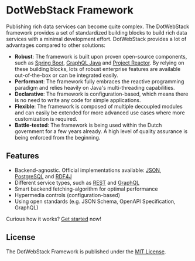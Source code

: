 # DotWebStack Framework

Publishing rich data services can become quite complex. The DotWebStack framework provides a set of standardized
building blocks to build rich data services with a minimal development effort. DotWebStack provides a lot of advantages
compared to other solutions:

- **Robust**: The framework is built upon proven open-source components, such
  as [Spring Boot](https://spring.io/projects/spring-boot), [GraphQL Java](https://www.graphql-java.com/)
  and [Project Reactor](https://projectreactor.io/). By relying on these building blocks, lots of robust enterprise
  features are available out-of-the-box or can be integrated easily.
- **Performant**: The framework fully embraces the reactive programming paradigm and relies heavily on Java's
  multi-threading capabilities.
- **Declarative**: The framework is configuration-based, which means there is no need to write any code for simple
  applications.
- **Flexible**: The framework is composed of multiple decoupled modules and can easily be extended for more advanced use
  cases where more customization is required.
- **Battle-tested**: The framework is being used within the Dutch government for a few years already. A high level of
  quality assurance is being enforced from the beginning.

## Features

- Backend-agnostic. Official implementations available: [JSON](./backend/json.md), [PostgreSQL](./backend/postgres.md)
  and [RDF4J](./backend/rdf4j.md)
- Different service types, such as [REST](./service/openapi.md) and [GraphQL](./service/graphql.md)
- Smart backend fetching-algorithm for optimal performance
- Hypermedia controls (configuration-based)
- Using open standards (e.g. JSON Schema, OpenAPI Specification, GraphQL)

Curious how it works? [Get started](./overview/getting_started.md) now!

## License

The DotWebStack Framework is published under
the [MIT License](https://github.com/dotwebstack/dotwebstack-framework/blob/v0.4/LICENSE.md).
